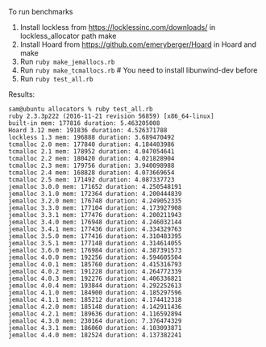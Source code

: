To run benchmarks

1. Install lockless from https://locklessinc.com/downloads/ in lockless_allocator path make
2. Install Hoard from https://github.com/emeryberger/Hoard in Hoard and make
3. Run `ruby make_jemallocs.rb`
4. Run `ruby make_tcmallocs.rb`  # You need to install libunwind-dev before
5. Run `ruby test_all.rb`

Results:

```
sam@ubuntu allocators % ruby test_all.rb
ruby 2.3.3p222 (2016-11-21 revision 56859) [x86_64-linux]
built-in mem: 177816 duration: 5.463205008
Hoard 3.12 mem: 191836 duration: 4.526371788
lockless 1.3 mem: 196888 duration: 3.689470492
tcmalloc 2.0 mem: 177840 duration: 4.184403986
tcmalloc 2.1 mem: 178952 duration: 4.047054641
tcmalloc 2.2 mem: 180420 duration: 4.021828904
tcmalloc 2.3 mem: 179756 duration: 3.940098988
tcmalloc 2.4 mem: 168828 duration: 4.073669654
tcmalloc 2.5 mem: 171492 duration: 4.087337723
jemalloc 3.0.0 mem: 171652 duration: 4.250548191
jemalloc 3.1.0 mem: 172364 duration: 4.200444839
jemalloc 3.2.0 mem: 176748 duration: 4.249052335
jemalloc 3.3.0 mem: 177104 duration: 4.173927908
jemalloc 3.3.1 mem: 177476 duration: 4.200211943
jemalloc 3.4.0 mem: 176948 duration: 4.246032144
jemalloc 3.4.1 mem: 177436 duration: 4.334329763
jemalloc 3.5.0 mem: 177416 duration: 4.310483395
jemalloc 3.5.1 mem: 177148 duration: 4.314614055
jemalloc 3.6.0 mem: 176984 duration: 4.387391573
jemalloc 4.0.0 mem: 192256 duration: 4.594605504
jemalloc 4.0.1 mem: 185760 duration: 4.415316793
jemalloc 4.0.2 mem: 191228 duration: 4.264772339
jemalloc 4.0.3 mem: 192276 duration: 4.406336821
jemalloc 4.0.4 mem: 193844 duration: 4.292252613
jemalloc 4.1.0 mem: 184900 duration: 4.185297596
jemalloc 4.1.1 mem: 185212 duration: 4.174412318
jemalloc 4.2.0 mem: 185148 duration: 4.142911436
jemalloc 4.2.1 mem: 189636 duration: 4.116592894
jemalloc 4.3.0 mem: 230164 duration: 7.376474329
jemalloc 4.3.1 mem: 186060 duration: 4.103093871
jemalloc 4.4.0 mem: 182524 duration: 4.137382241
```
